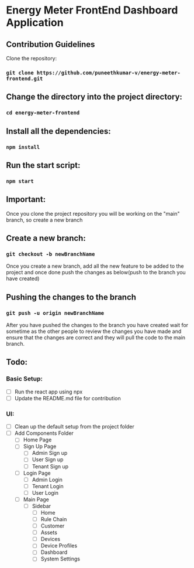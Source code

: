 # Energy Meter FrontEnd Dashboard Application

## Contribution Guidelines

Clone the repository:

### `git clone https://github.com/puneethkumar-v/energy-meter-frontend.git`

## Change the directory into the project directory:

### `cd energy-meter-frontend`

## Install all the dependencies:

### `npm install`

## Run the start script:

### `npm start`

## Important:

Once you clone the project repository you will be working on the "main" branch, so create a new branch

## Create a new branch:

### `git checkout -b newBranchName`

Once you create a new branch, add all the new feature to be added to the project and once done push the changes as below(push to the branch you have created)

## Pushing the changes to the branch

### `git push -u origin newBranchName`

After you have pushed the changes to the branch you have created wait for sometime as the other people to review the changes you have made and ensure that the changes are correct and they will pull the code to the main branch.

## Todo:

### Basic Setup:

- [ ] Run the react app using npx
- [ ] Update the README.md file for contribution

### UI:

- [ ] Clean up the default setup from the project folder
- [ ] Add Components Folder
  - [ ] Home Page
  - [ ] Sign Up Page
    - [ ] Admin Sign up
    - [ ] User Sign up
    - [ ] Tenant Sign up
  - [ ] Login Page
    - [ ] Admin Login
    - [ ] Tenant Login
    - [ ] User Login
  - [ ] Main Page
    - [ ] Sidebar
      - [ ] Home
      - [ ] Rule Chain
      - [ ] Customer
      - [ ] Assets
      - [ ] Devices
      - [ ] Device Profiles
      - [ ] Dashboard
      - [ ] System Settings
